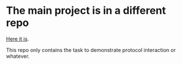 # The main project is in a different repo

[Here it is](https://github.com/rasteeslove/anki-webapp).

This repo only contains the task to demonstrate protocol interaction or whatever.
